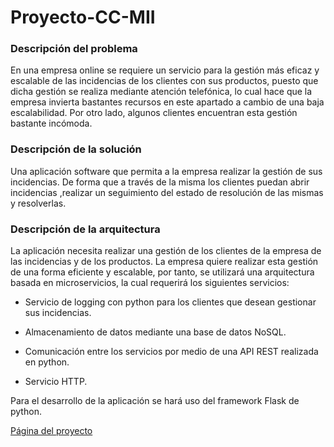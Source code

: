 # Proyecto-CC-MII

### Descripción del problema

En una empresa online se requiere un servicio para la gestión más eficaz y escalable de las incidencias de los clientes con sus productos, puesto que dicha gestión se realiza mediante atención telefónica, lo cual hace que la empresa invierta bastantes recursos en este apartado a cambio de una baja escalabilidad. Por otro lado, algunos clientes encuentran esta gestión bastante incómoda.  

### Descripción de la solución

Una aplicación software que permita a la empresa realizar la gestión de sus incidencias. De forma que a través de la misma los clientes puedan abrir incidencias ,realizar un seguimiento del estado de resolución de las mismas y resolverlas.

### Descripción de la arquitectura

La aplicación necesita realizar una gestión de los clientes de la empresa de las incidencias y de los productos. La empresa quiere realizar esta gestión de una forma eficiente y escalable, por tanto, se utilizará una arquitectura basada en microservicios, la cual requerirá los siguientes servicios:

- Servicio de logging con python para los clientes que desean gestionar sus incidencias.

- Almacenamiento de datos mediante una base de datos NoSQL.

- Comunicación entre los servicios por medio de una API REST realizada en python.

- Servicio HTTP.

Para el desarrollo de la aplicación se hará uso del framework Flask de python.

[Página del proyecto](https://mesagon.github.io/Proyecto-CC-MII/)
